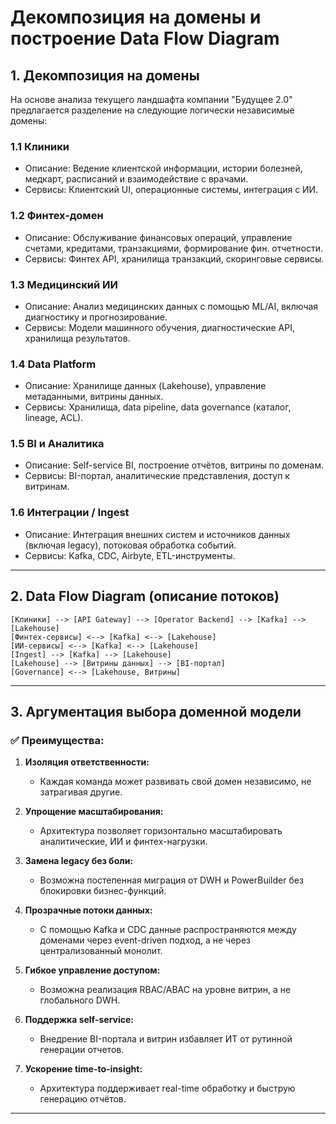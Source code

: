 
# Декомпозиция на домены и построение Data Flow Diagram

## 1. Декомпозиция на домены

На основе анализа текущего ландшафта компании "Будущее 2.0" предлагается разделение на следующие логически независимые домены:

### 1.1 Клиники

- Описание: Ведение клиентской информации, истории болезней, медкарт, расписаний и взаимодействие с врачами.
- Сервисы: Клиентский UI, операционные системы, интеграция с ИИ.

### 1.2 Финтех-домен

- Описание: Обслуживание финансовых операций, управление счетами, кредитами, транзакциями, формирование фин. отчетности.
- Сервисы: Финтех API, хранилища транзакций, скоринговые сервисы.

### 1.3 Медицинский ИИ

- Описание: Анализ медицинских данных с помощью ML/AI, включая диагностику и прогнозирование.
- Сервисы: Модели машинного обучения, диагностические API, хранилища результатов.

### 1.4 Data Platform

- Описание: Хранилище данных (Lakehouse), управление метаданными, витрины данных.
- Сервисы: Хранилища, data pipeline, data governance (каталог, lineage, ACL).

### 1.5 BI и Аналитика

- Описание: Self-service BI, построение отчётов, витрины по доменам.
- Сервисы: BI-портал, аналитические представления, доступ к витринам.

### 1.6 Интеграции / Ingest

- Описание: Интеграция внешних систем и источников данных (включая legacy), потоковая обработка событий.
- Сервисы: Kafka, CDC, Airbyte, ETL-инструменты.

---

## 2. Data Flow Diagram (описание потоков)

```
[Клиники] --> [API Gateway] --> [Operator Backend] --> [Kafka] --> [Lakehouse]
[Финтех-сервисы] <--> [Kafka] <--> [Lakehouse]
[ИИ-сервисы] <--> [Kafka] <--> [Lakehouse]
[Ingest] --> [Kafka] --> [Lakehouse]
[Lakehouse] --> [Витрины данных] --> [BI-портал]
[Governance] <--> [Lakehouse, Витрины]
```

---

## 3. Аргументация выбора доменной модели

### ✅ Преимущества:

1. **Изоляция ответственности:**
   - Каждая команда может развивать свой домен независимо, не затрагивая другие.

2. **Упрощение масштабирования:**
   - Архитектура позволяет горизонтально масштабировать аналитические, ИИ и финтех-нагрузки.

3. **Замена legacy без боли:**
   - Возможна постепенная миграция от DWH и PowerBuilder без блокировки бизнес-функций.

4. **Прозрачные потоки данных:**
   - С помощью Kafka и CDC данные распространяются между доменами через event-driven подход, а не через централизованный монолит.

5. **Гибкое управление доступом:**
   - Возможна реализация RBAC/ABAC на уровне витрин, а не глобального DWH.

6. **Поддержка self-service:**
   - Внедрение BI-портала и витрин избавляет ИТ от рутинной генерации отчетов.

7. **Ускорение time-to-insight:**
   - Архитектура поддерживает real-time обработку и быструю генерацию отчётов.

---
